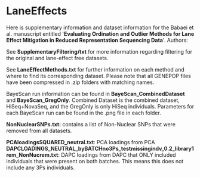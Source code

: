 # LaneEffects

Here is supplementary information and dataset information for the Babaei et al. manuscript entitled '**Evaluating Ordination and Outlier Methods for Lane Effect Mitigation in Reduced Representation Sequencing Data**'.
Authors:

See **SupplementaryFiltering/txt** for more information regarding filtering for the original and lane-effect free datasets.

See **LaneEffectMethods.txt** for further information on each method and where to find its corresponding dataset.
Please note that all GENEPOP files have been compressed in .zip folders with matching names.

BayeScan run information can be found in **BayeScan_CombinedDataset** and **BayeScan_GregOnly**. Combined Dataset is the combined dataset, HiSeq+NovaSeq, and the GregOnly is only HiSeq individuals. Parameters for each BayeScan run can be found in the .png file in each folder.

**NonNuclearSNPs.txt:** contains a list of Non-Nuclear SNPs that were removed from all datasets. 

**PCAloadingsSQUARED_neutral.txt**: PCA loadings from PCA
**DAPCLOADINGS_NEUTRAL_byBATCHno3Ps_testmissingindv_0.2_library1rem_NonNucrem.txt**: DAPC loadings from DAPC that ONLY included individuals that were present on both batches. This means this does not include any 3Ps individuals. 
